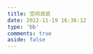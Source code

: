 ```yaml
---
title: 空间说说
date: 2022-11-19 16:36:12
type: 'bb'
comments: true
aside: false
---
```

<link rel="stylesheet" href="/css/bbtalk2.css"/>
<script src="/js/bibi.js"></script>

<div id="bibi">
<div class="bb-info"></div><div id="bb-main"></div>
</div>